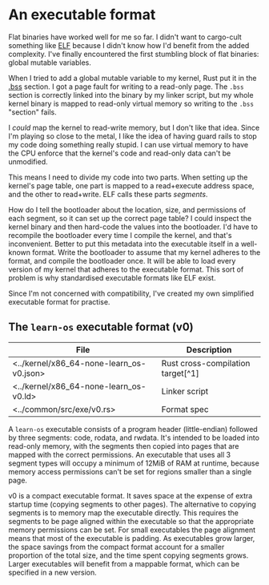 # An executable format

Flat binaries have worked well for me so far.
I didn't want to cargo-cult something like [ELF](https://en.wikipedia.org/wiki/Executable_and_Linkable_Format) because I didn't know how I'd benefit from the added complexity.
I've finally encountered the first stumbling block of flat binaries: global mutable variables.

When I tried to add a global mutable variable to my kernel, Rust put it in the [.bss](https://en.wikipedia.org/wiki/.bss) section.
I got a page fault for writing to a read-only page.
The `.bss` section is correctly linked into the binary by my linker script, but my whole kernel binary is mapped to read-only virtual memory so writing to the `.bss` "section" fails.

I *could* map the kernel to read-write memory, but I don't like that idea.
Since I'm playing so close to the metal, I like the idea of having guard rails to stop my code doing something really stupid.
I can use virtual memory to have the CPU enforce that the kernel's code and read-only data can't be unmodified.

This means I need to divide my code into two parts.
When setting up the kernel's page table, one part is mapped to a read+execute address space, and the other to read+write.
ELF calls these parts *segments*.

How do I tell the bootloader about the location, size, and permissions of each segment, so it can set up the correct page table?
I could inspect the kernel binary and then hard-code the values into the bootloader.
I'd have to recompile the bootloader every time I compile the kernel, and that's inconvenient.
Better to put this metadata into the executable itself in a well-known format.
Write the bootloader to assume that my kernel adheres to the format, and compile the bootloader once.
It will be able to load every version of my kernel that adheres to the executable format.
This sort of problem is why standardised executable formats like ELF exist.

Since I'm not concerned with compatibility, I've created my own simplified executable format for practise.

## The `learn-os` executable format (v0)

| File | Description |
| --- | --- |
| <../kernel/x86_64-none-learn_os-v0.json> | Rust cross-compilation target[^1] |
| <../kernel/x86_64-none-learn_os-v0.ld> | Linker script |
| <../common/src/exe/v0.rs> | Format spec |

A `learn-os` executable consists of a program header (little-endian) followed by three segments: code, rodata, and rwdata.
It's intended to be loaded into read-only memory, with the segments then copied into pages that are mapped
with the correct permissions. An executable that uses all 3 segment types will occupy a minimum of 12MiB of
RAM at runtime, because memory access permissions can't be set for regions smaller than a single page.

v0 is a compact executable format. It saves space at the expense of extra startup time (copying segments
to other pages). The alternative to copying segments is to memory map the executable directly. This
requires the segments to be page aligned within the executable so that the appropriate memory permissions
can be set. For small executables the page alignment means that most of the executable is padding.
As executables grow larger, the space savings from the compact format account for a smaller proportion
of the total size, and the time spent copying segments grows. Larger executables will benefit from
a mappable format, which can be specified in a new version.

